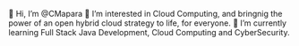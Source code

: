 👋 Hi, I’m @CMapara
👀 I’m interested in Cloud Computing, and bringnig the power of an open hybrid cloud strategy to life, for everyone. 
🌱 I’m currently learning Full Stack Java Development, Cloud Computing and CyberSecurity.

<!---
CMapara/CMapara is a ✨ special ✨ repository because its `README.md` (this file) appears on your GitHub profile.
You can click the Preview link to take a look at your changes.
--->
